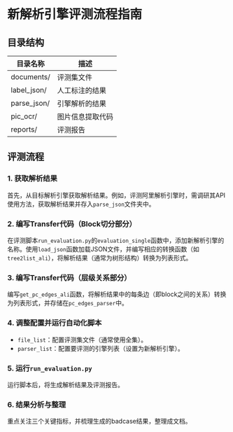 # 新解析引擎评测流程指南

## 目录结构

| 目录名称   | 描述               |
|------------|--------------------|
| documents/ | 评测集文件         |
| label_json/| 人工标注的结果     |
| parse_json/| 引擎解析的结果     |
| pic_ocr/   | 图片信息提取代码   |
| reports/   | 评测报告           |

## 评测流程

### 1. 获取解析结果
首先，从目标解析引擎获取解析结果。例如，评测阿里解析引擎时，需调研其API使用方法，获取解析结果并存入`parse_json`文件夹中。

### 2. 编写Transfer代码（Block切分部分）
在评测脚本`run_evaluation.py`的`evaluation_single`函数中，添加新解析引擎的名称。使用`load_json`函数加载JSON文件，并编写相应的转换函数（如`tree2list_ali`），将解析结果（通常为树形结构）转换为列表形式。

### 3. 编写Transfer代码（层级关系部分）
编写`get_pc_edges_ali`函数，将解析结果中的每条边（即block之间的关系）转换为列表形式，并存储在`pc_edges_parser`中。

### 4. 调整配置并运行自动化脚本
- `file_list`：配置评测集文件（通常使用全集）。
- `parser_list`：配置要评测的引擎列表（设置为新解析引擎）。

### 5. 运行`run_evaluation.py`
运行脚本后，将生成解析结果及评测报告。

### 6. 结果分析与整理
重点关注三个关键指标，并梳理生成的badcase结果，整理成文档。



